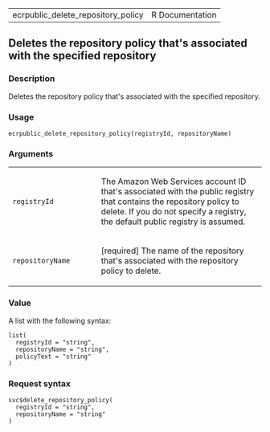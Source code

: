 <table style="width: 100%;">
<tbody>
<tr class="odd">
<td>ecrpublic_delete_repository_policy</td>
<td style="text-align: right;">R Documentation</td>
</tr>
</tbody>
</table>

## Deletes the repository policy that's associated with the specified repository

### Description

Deletes the repository policy that's associated with the specified
repository.

### Usage

    ecrpublic_delete_repository_policy(registryId, repositoryName)

### Arguments

<table>
<colgroup>
<col style="width: 35%" />
<col style="width: 65%" />
</colgroup>
<tbody>
<tr class="odd">
<td><code
id="ecrpublic_delete_repository_policy_:_registryId">registryId</code></td>
<td><p>The Amazon Web Services account ID that's associated with the
public registry that contains the repository policy to delete. If you do
not specify a registry, the default public registry is assumed.</p></td>
</tr>
<tr class="even">
<td><code
id="ecrpublic_delete_repository_policy_:_repositoryName">repositoryName</code></td>
<td><p>[required] The name of the repository that's associated with the
repository policy to delete.</p></td>
</tr>
</tbody>
</table>

### Value

A list with the following syntax:

    list(
      registryId = "string",
      repositoryName = "string",
      policyText = "string"
    )

### Request syntax

    svc$delete_repository_policy(
      registryId = "string",
      repositoryName = "string"
    )
